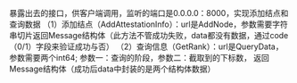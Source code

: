 ﻿暴露出去的接口，供客户端调用，监听的端口是0.0.0.0：8000，实现添加结点和查询数据
（1）添加结点（AddAttestationInfo）：url是AddNode，参数需要字符串切片返回Message结构体（此方法不管成功失败，data都没有数据，通过code （0/1）字段来验证成功与否）
（2）查询信息（GetRank）：url是QueryData，参数需要两个int64;  参数一：查询的阶段，参数二：截取到的下标数，
       返回Message结构体（成功后data中封装的是两个结构体数据）              